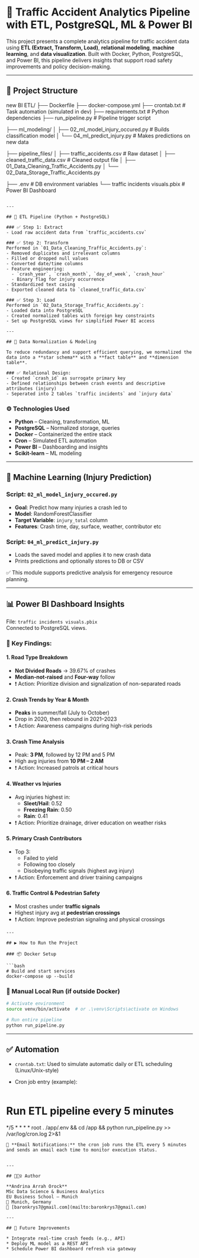

# 🚦 Traffic Accident Analytics Pipeline with ETL, PostgreSQL, ML & Power BI

This project presents a complete analytics pipeline for traffic accident data using **ETL (Extract, Transform, Load)**, **relational modeling**, **machine learning**, and **data visualization**. Built with Docker, Python, PostgreSQL, and Power BI, this pipeline delivers insights that support road safety improvements and policy decision-making.

---

## 📁 Project Structure


new BI ETL/
├── Dockerfile
├── docker-compose.yml
├── crontab.txt                     # Task automation (simulated in dev)
├── requirements.txt                # Python dependencies
├── run\_pipeline.py                 # Pipeline trigger script

├── ml\_modeling/
│   ├── 02\_ml\_model\_injury\_occured.py    # Builds classification model
│   └── 04\_ml\_predict\_injury.py          # Makes predictions on new data

├── pipeline\_files/
│   ├── traffic\_accidents.csv            # Raw dataset
│   ├── cleaned\_traffic\_data.csv         # Cleaned output file
│   ├── 01\_Data\_Cleaning\_Traffic\_Accidents.py
│   └── 02\_Data\_Storage\_Traffic\_Accidents.py

├── .env                          # DB environment variables
└── traffic incidents visuals.pbix     # Power BI Dashboard

```

---

## 🔄 ETL Pipeline (Python + PostgreSQL)

### ✅ Step 1: Extract
- Load raw accident data from `traffic_accidents.csv`

### ✅ Step 2: Transform
Performed in `01_Data_Cleaning_Traffic_Accidents.py`:
- Removed duplicates and irrelevant columns
- Filled or dropped null values
- Converted date/time columns
- Feature engineering:
  - `crash_year`, `crash_month`, `day_of_week`, `crash_hour`
  - Binary flag for injury occurrence
- Standardized text casing
- Exported cleaned data to `cleaned_traffic_data.csv`

### ✅ Step 3: Load
Performed in `02_Data_Storage_Traffic_Accidents.py`:
- Loaded data into PostgreSQL
- Created normalized tables with foreign key constraints
- Set up PostgreSQL views for simplified Power BI access

---

## 🧱 Data Normalization & Modeling

To reduce redundancy and support efficient querying, we normalized the data into a **star schema** with a **fact table** and **dimension table**.

### ✅ Relational Design:
- Created `crash_id` as surrogate primary key
- Defined relationships between crash events and descriptive attributes (injury)
- Seperated into 2 tables `traffic incidents` and `injury data`

```

### ⚙️ Technologies Used

- **Python** – Cleaning, transformation, ML
- **PostgreSQL** – Normalized storage, queries
- **Docker** – Containerized the entire stack
- **Cron** – Simulated ETL automation
- **Power BI** – Dashboarding and insights
- **Scikit-learn** – ML modeling

---

## 🤖 Machine Learning (Injury Prediction)

### Script: `02_ml_model_injury_occured.py`
- **Goal**: Predict how many injuries a crash led to
- **Model**: RandomForestClassifier
- **Target Variable**: `injury_total` column
- **Features**: Crash time, day, surface, weather, contributor etc

### Script: `04_ml_predict_injury.py`
- Loads the saved model and applies it to new crash data
- Prints predictions and optionally stores to DB or CSV

✅ This module supports predictive analysis for emergency resource planning.

---

## 📊 Power BI Dashboard Insights

File: `traffic incidents visuals.pbix`  
Connected to PostgreSQL views.

### 📌 Key Findings:

#### 1. **Road Type Breakdown**
- **Not Divided Roads** → 39.67% of crashes  
- **Median-not-raised** and **Four-way** follow
- ❗ Action: Prioritize division and signalization of non-separated roads

#### 2. **Crash Trends by Year & Month**
- **Peaks** in summer/fall (July to October)
- Drop in 2020, then rebound in 2021–2023
- ❗ Action: Awareness campaigns during high-risk periods

#### 3. **Crash Time Analysis**
- Peak: **3 PM**, followed by 12 PM and 5 PM
- High avg injuries from **10 PM – 2 AM**
- ❗ Action: Increased patrols at critical hours

#### 4. **Weather vs Injuries**
- Avg injuries highest in:
  - **Sleet/Hail**: 0.52
  - **Freezing Rain**: 0.50
  - **Rain**: 0.41
- ❗ Action: Prioritize drainage, driver education on weather risks

#### 5. **Primary Crash Contributors**
- Top 3:
  - Failed to yield
  - Following too closely
  - Disobeying traffic signals (highest avg injury)
- ❗ Action: Enforcement and driver training campaigns

#### 6. **Traffic Control & Pedestrian Safety**
- Most crashes under **traffic signals**
- Highest injury avg at **pedestrian crossings**
- ❗ Action: Improve pedestrian signaling and physical crossings

```
---

## ▶️ How to Run the Project

### 📦 Docker Setup

```bash
# Build and start services
docker-compose up --build
````

### 🧪 Manual Local Run (if outside Docker)

```bash
# Activate environment
source venv/bin/activate  # or .\venv\Scripts\activate on Windows

# Run entire pipeline
python run_pipeline.py
```

---

## ✅ Automation

* `crontab.txt`: Used to simulate automatic daily or ETL scheduling (Linux/Unix-style)
* Cron job entry (example):

  ```
# Run ETL pipeline every 5 minutes
*/5 * * * * root . /app/.env && cd /app && python run_pipeline.py >> /var/log/cron.log 2>&1
  ```
🔔 **Email Notifications:** the cron job runs the ETL every 5 minutes and sends an email each time to monitor execution status.


---

## 🙋🏽‍♀️ Author

**Andrina Arrah Orock**
MSc Data Science & Business Analytics
EU Business School – Munich
📍 Munich, Germany
📧 [baronkrys7@gmail.com](mailto:baronkrys7@gmail.com)

---

## 📌 Future Improvements

* Integrate real-time crash feeds (e.g., API)
* Deploy ML model as a REST API
* Schedule Power BI dashboard refresh via gateway

```
```
